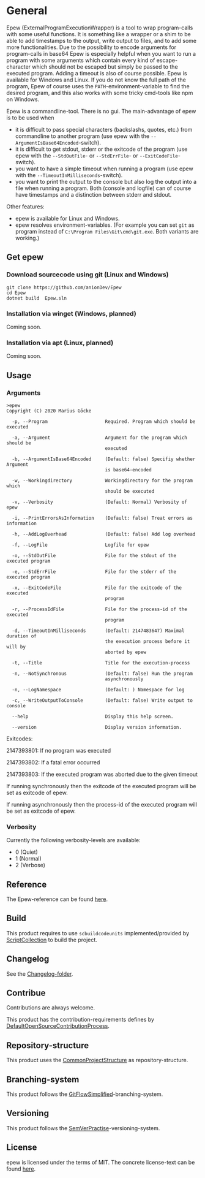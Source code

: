 # General

Epew (ExternalProgramExecutionWrapper) is a tool to wrap program-calls with some useful functions.
It is something like a wrapper or a shim to be able to add timestamps to the output, write output to files, and to add some more functionalities.
Due to the possibility to encode arguments for program-calls in base64 Epew is especially helpful when you want to run a program with some arguments which contain every kind of escape-character which should not be escaped but simply be passed to the executed program.
Adding a timeout is also of course possible.
Epew is available for Windows and Linux.
If you do not know the full path of the program, Epew of course uses the `PATH`-environment-variable to find the desired program, and this also works with some tricky cmd-tools like npm on Windows.

Epew is a commandline-tool.
There is no gui.
The main-advantage of epew is to be used when

- it is difficult to pass special characters (backslashs, quotes, etc.) from commandline to another program (use epew with the `--ArgumentIsBase64Encoded`-switch).
- it is difficult to get stdout, stderr or the exitcode of the program (use epew with the `--StdOutFile`- or `--StdErrFile`- or `--ExitCodeFile`-switch).
- you want to have a simple timeout when running a program (use epew with the `--TimeoutInMilliseconds`-switch).
- you want to print the output to the console but also log the output into a file when running a program. Both (console and logfile) can of course have timestamps and a distinction between stderr and stdout.

Other features:

- epew is available for Linux and Windows.
- epew resolves environment-variables. (For example you can set `git` as program instead of `C:\Program Files\Git\cmd\git.exe`. Both variants are working.)

## Get epew

### Download sourcecode using git (Linux and Windows)

```
git clone https://github.com/anionDev/Epew
cd Epew
dotnet build  Epew.sln
```

### Installation via winget (Windows, planned)

Coming soon.

### Installation via apt (Linux, planned)

Coming soon.

## Usage

### Arguments

```
>epew
Copyright (C) 2020 Marius Göcke

  -p, --Program                     Required. Program which should be executed

  -a, --Argument                    Argument for the program which should be
                                    executed

  -b, --ArgumentIsBase64Encoded     (Default: false) Specifiy whether Argument
                                    is base64-encoded

  -w, --Workingdirectory            Workingdirectory for the program which
                                    should be executed

  -v, --Verbosity                   (Default: Normal) Verbosity of epew

  -i, --PrintErrorsAsInformation    (Default: false) Treat errors as information

  -h, --AddLogOverhead              (Default: false) Add log overhead

  -f, --LogFile                     Logfile for epew

  -o, --StdOutFile                  File for the stdout of the executed program

  -e, --StdErrFile                  File for the stderr of the executed program

  -x, --ExitCodeFile                File for the exitcode of the executed
                                    program

  -r, --ProcessIdFile               File for the process-id of the executed
                                    program

  -d, --TimeoutInMilliseconds       (Default: 2147483647) Maximal duration of
                                    the execution process before it will by
                                    aborted by epew

  -t, --Title                       Title for the execution-process

  -n, --NotSynchronous              (Default: false) Run the program
                                    asynchronously

  -n, --LogNamespace                (Default: ) Namespace for log

  -c, --WriteOutputToConsole        (Default: false) Write output to console

  --help                            Display this help screen.

  --version                         Display version information.

```

Exitcodes:

2147393801: If no program was executed

2147393802: If a fatal error occurred

2147393803: If the executed program was aborted due to the given timeout

If running synchronously then the exitcode of the executed program will be set as exitcode of epew.

If running asynchronously then the process-id of the executed program will be set as exitcode of epew.

### Verbosity

Currently the following verbosity-levels are available:

- 0 (Quiet)
- 1 (Normal)
- 2 (Verbose)

## Reference

The Epew-reference can be found [here](./Epew/Other/Reference/ReferenceContent).

## Build

This product requires to use `scbuildcodeunits` implemented/provided by [ScriptCollection](https://github.com/anionDev/ScriptCollection) to build the project.

## Changelog

See the [Changelog-folder](./Other/Resources/Changelog).

## Contribue

Contributions are always welcome.

This product has the contribution-requirements defines by [DefaultOpenSourceContributionProcess](https://projects.aniondev.de/PublicProjects/Common/ProjectTemplates/-/blob/main/Conventions/Contributing/DefaultOpenSourceContributionProcess/DefaultOpenSourceContributionProcess.md).

## Repository-structure

This product uses the [CommonProjectStructure](https://projects.aniondev.de/PublicProjects/Common/ProjectTemplates/-/blob/main/Conventions/RepositoryStructure/CommonProjectStructure/CommonProjectStructure.md) as repository-structure.

## Branching-system

This product follows the [GitFlowSimplified](https://projects.aniondev.de/PublicProjects/Common/ProjectTemplates/-/blob/main/Conventions/BranchingSystem/GitFlowSimplified/GitFlowSimplified.md)-branching-system.

## Versioning

This product follows the [SemVerPractise](https://projects.aniondev.de/PublicProjects/Common/ProjectTemplates/-/blob/main/Conventions/Versioning/SemVerPractise/SemVerPractise.md)-versioning-system.

## License

epew is licensed under the terms of MIT. The concrete license-text can be found [here](https://raw.githubusercontent.com/anionDev/Epew/main/License.txt).
